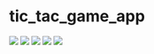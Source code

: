 # tic_tac_game_app

![](C:/Users/Mohamed/Downloads/Screenshot_2023-12-01-14-35-14-71.png)
![](C:/Users/Mohamed/Downloads/Screenshot_2023-12-01-14-39-43-85.png)
![](C:/Users/Mohamed/Downloads/Screenshot_2023-12-01-14-35-40-11.png)
![](C:/Users/Mohamed/Downloads/Screenshot_2023-12-01-14-35-56-24.png)
![](C:/Users/Mohamed/Downloads/Screenshot_2023-12-01-14-36-08-33.png)